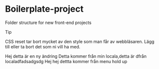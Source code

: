 # Boilerplate-project

Folder structure for new front-end projects

> [!TIP]
> CSS reset tar bort mycket av den style som man får av webbläsaren. Lägg till eller ta bort det som ni vill ha med.

Hej detta är en ny ändring
Detta kommer från min locala,detta är dfrån localadfadsadgsdg
Hej hej dettta kommer från menu hold up
